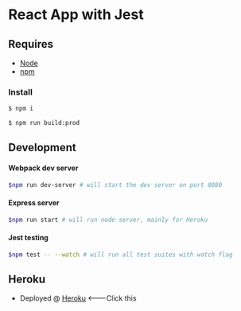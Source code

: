 # React App with Jest

## Requires

- [Node](https://nodejs.org/en/download)
- [npm](https://www.npmjs.com/)

### Install

```bash
$ npm i
```

```bash
$ npm run build:prod
```

## Development

#### Webpack dev server

```bash
$npm run dev-server # will start the dev server on port 8080
```


#### Express server

```bash
$npm run start # will run node server, mainly for Heroku
```

#### Jest testing

```bash
$npm test -- --watch # will run all test suites with watch flag
```


## Heroku

- Deployed @
  [Heroku](https://expense-react-app-fend17.herokuapp.com/) <---Click this

